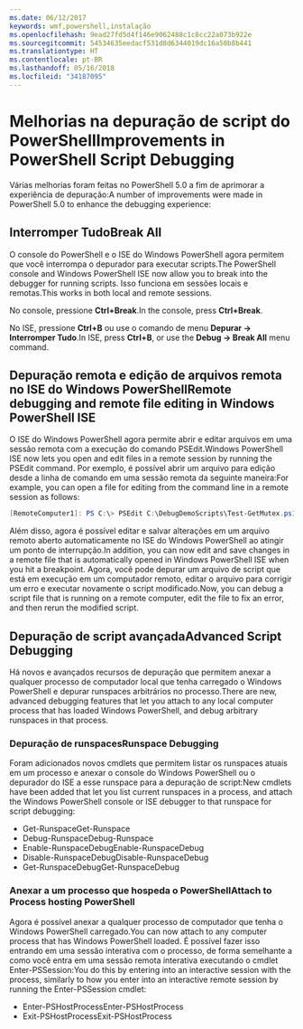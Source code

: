 ```yaml
---
ms.date: 06/12/2017
keywords: wmf,powershell,instalação
ms.openlocfilehash: 9ead27fd5d4f146e9062488c1c8cc22a073b922e
ms.sourcegitcommit: 54534635eedacf531d8d6344019dc16a50b8b441
ms.translationtype: HT
ms.contentlocale: pt-BR
ms.lasthandoff: 05/16/2018
ms.locfileid: "34187095"
---
```

# <a name="improvements-in-powershell-script-debugging"></a><span data-ttu-id="2c692-102">Melhorias na depuração de script do PowerShell</span><span class="sxs-lookup"><span data-stu-id="2c692-102">Improvements in PowerShell Script Debugging</span></span>

<span data-ttu-id="2c692-103">Várias melhorias foram feitas no PowerShell 5.0 a fim de aprimorar a experiência de depuração:</span><span class="sxs-lookup"><span data-stu-id="2c692-103">A number of improvements were made in PowerShell 5.0 to enhance the debugging experience:</span></span>

## <a name="break-all"></a><span data-ttu-id="2c692-104">Interromper Tudo</span><span class="sxs-lookup"><span data-stu-id="2c692-104">Break All</span></span>

<span data-ttu-id="2c692-105">O console do PowerShell e o ISE do Windows PowerShell agora permitem que você interrompa o depurador para executar scripts.</span><span class="sxs-lookup"><span data-stu-id="2c692-105">The PowerShell console and Windows PowerShell ISE now allow you to break into the debugger for running scripts.</span></span> <span data-ttu-id="2c692-106">Isso funciona em sessões locais e remotas.</span><span class="sxs-lookup"><span data-stu-id="2c692-106">This works in both local and remote sessions.</span></span>

<span data-ttu-id="2c692-107">No console, pressione **Ctrl+Break**.</span><span class="sxs-lookup"><span data-stu-id="2c692-107">In the console, press **Ctrl+Break**.</span></span>

<span data-ttu-id="2c692-108">No ISE, pressione **Ctrl+B** ou use o comando de menu **Depurar -> Interromper Tudo**.</span><span class="sxs-lookup"><span data-stu-id="2c692-108">In ISE, press **Ctrl+B**, or use the **Debug -> Break All** menu command.</span></span>

## <a name="remote-debugging-and-remote-file-editing-in-windows-powershell-ise"></a><span data-ttu-id="2c692-109">Depuração remota e edição de arquivos remota no ISE do Windows PowerShell</span><span class="sxs-lookup"><span data-stu-id="2c692-109">Remote debugging and remote file editing in Windows PowerShell ISE</span></span>

<span data-ttu-id="2c692-110">O ISE do Windows PowerShell agora permite abrir e editar arquivos em uma sessão remota com a execução do comando PSEdit.</span><span class="sxs-lookup"><span data-stu-id="2c692-110">Windows PowerShell ISE now lets you open and edit files in a remote session by running the PSEdit command.</span></span>
<span data-ttu-id="2c692-111">Por exemplo, é possível abrir um arquivo para edição desde a linha de comando em uma sessão remota da seguinte maneira:</span><span class="sxs-lookup"><span data-stu-id="2c692-111">For example, you can open a file for editing from the command line in a remote session as follows:</span></span>

```powershell
[RemoteComputer1]: PS C:\> PSEdit C:\DebugDemoScripts\Test-GetMutex.ps1
```

<span data-ttu-id="2c692-112">Além disso, agora é possível editar e salvar alterações em um arquivo remoto aberto automaticamente no ISE do Windows PowerShell ao atingir um ponto de interrupção.</span><span class="sxs-lookup"><span data-stu-id="2c692-112">In addition, you can now edit and save changes in a remote file that is automatically opened in Windows PowerShell ISE when you hit a breakpoint.</span></span>
<span data-ttu-id="2c692-113">Agora, você pode depurar um arquivo de script que está em execução em um computador remoto, editar o arquivo para corrigir um erro e executar novamente o script modificado.</span><span class="sxs-lookup"><span data-stu-id="2c692-113">Now, you can debug a script file that is running on a remote computer, edit the file to fix an error, and then rerun the modified script.</span></span>

## <a name="advanced-script-debugging"></a><span data-ttu-id="2c692-114">Depuração de script avançada</span><span class="sxs-lookup"><span data-stu-id="2c692-114">Advanced Script Debugging</span></span>

<span data-ttu-id="2c692-115">Há novos e avançados recursos de depuração que permitem anexar a qualquer processo de computador local que tenha carregado o Windows PowerShell e depurar runspaces arbitrários no processo.</span><span class="sxs-lookup"><span data-stu-id="2c692-115">There are new, advanced debugging features that let you attach to any local computer process that has loaded Windows PowerShell, and debug arbitrary runspaces in that process.</span></span>

### <a name="runspace-debugging"></a><span data-ttu-id="2c692-116">Depuração de runspaces</span><span class="sxs-lookup"><span data-stu-id="2c692-116">Runspace Debugging</span></span>

<span data-ttu-id="2c692-117">Foram adicionados novos cmdlets que permitem listar os runspaces atuais em um processo e anexar o console do Windows PowerShell ou o depurador do ISE a esse runspace para a depuração de script:</span><span class="sxs-lookup"><span data-stu-id="2c692-117">New cmdlets have been added that let you list current runspaces in a process, and attach the Windows PowerShell console or ISE debugger to that runspace for script debugging:</span></span>

-   <span data-ttu-id="2c692-118">Get-Runspace</span><span class="sxs-lookup"><span data-stu-id="2c692-118">Get-Runspace</span></span>
-   <span data-ttu-id="2c692-119">Debug-Runspace</span><span class="sxs-lookup"><span data-stu-id="2c692-119">Debug-Runspace</span></span>
-   <span data-ttu-id="2c692-120">Enable-RunspaceDebug</span><span class="sxs-lookup"><span data-stu-id="2c692-120">Enable-RunspaceDebug</span></span>
-   <span data-ttu-id="2c692-121">Disable-RunspaceDebug</span><span class="sxs-lookup"><span data-stu-id="2c692-121">Disable-RunspaceDebug</span></span>
-   <span data-ttu-id="2c692-122">Get-RunspaceDebug</span><span class="sxs-lookup"><span data-stu-id="2c692-122">Get-RunspaceDebug</span></span>

### <a name="attach-to-process-hosting-powershell"></a><span data-ttu-id="2c692-123">Anexar a um processo que hospeda o PowerShell</span><span class="sxs-lookup"><span data-stu-id="2c692-123">Attach to Process hosting PowerShell</span></span>

<span data-ttu-id="2c692-124">Agora é possível anexar a qualquer processo de computador que tenha o Windows PowerShell carregado.</span><span class="sxs-lookup"><span data-stu-id="2c692-124">You can now attach to any computer process that has Windows PowerShell loaded.</span></span> <span data-ttu-id="2c692-125">É possível fazer isso entrando em uma sessão interativa com o processo, de forma semelhante a como você entra em uma sessão remota interativa executando o cmdlet Enter-PSSession:</span><span class="sxs-lookup"><span data-stu-id="2c692-125">You do this by entering into an interactive session with the process, similarly to how you enter into an interactive remote session by running the Enter-PSSession cmdlet:</span></span>

-   <span data-ttu-id="2c692-126">Enter-PSHostProcess</span><span class="sxs-lookup"><span data-stu-id="2c692-126">Enter-PSHostProcess</span></span>
-   <span data-ttu-id="2c692-127">Exit-PSHostProcess</span><span class="sxs-lookup"><span data-stu-id="2c692-127">Exit-PSHostProcess</span></span>
